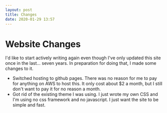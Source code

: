 ```yaml
---
layout: post
title: Changes
date: 2020-01-29 13:57
---
```

# Website Changes

I'd like to start actively writing again even though I've only updated this site once in the last... seven years. In preparation for doing that, I made some changes to it.

* Switched hosting to github pages. There was no reason for me to pay for anything on AWS to host this. It only cost about $2 a month, but I still don't want to pay it for no reason a month.
* Got rid of the existing theme I was using. I just wrote my own CSS and I'm using no css framework and no javascript. I just want the site to be simple and fast. 